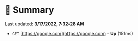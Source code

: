 # 📖 Summary
Last updated: **3/17/2022, 7:32:28 AM**

- `GET` [https://google.com](https://google.com) - **Up** (151ms)
